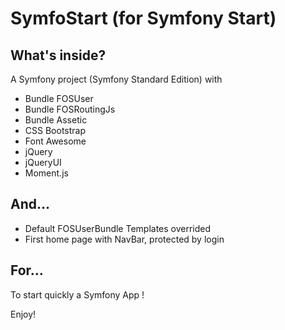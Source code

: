 SymfoStart (for Symfony Start)
===============================

What's inside?
--------------
A Symfony project (Symfony Standard Edition) with 

- Bundle FOSUser
- Bundle FOSRoutingJs
- Bundle Assetic
- CSS Bootstrap
- Font Awesome
- jQuery
- jQueryUI
- Moment.js

And...
------

- Default FOSUserBundle Templates overrided
- First home page with NavBar, protected by login

For...
------

To start quickly a Symfony App !

Enjoy!